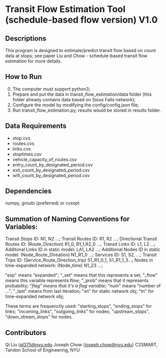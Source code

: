 # Transit Flow Estimation Tool (schedule-based flow version) V1.0

## Descriptions
This program is designed to estimate/predict transit flow based on count data at stops; see paper Liu and Chow - schedule-based transit flow estimation for more details.

## How to Run
0. The computer must support python3;
1. Prepare and put the data in transit_flow_estimation/data folder (this folder already contains data based on Sioux Falls network);
2. Configure the model by modifying the config/config.json file;
3. Run transit_flow_estimation.py; results would be stored in results folder.

## Data Requirements
 - stop.cvs
 - routes.cvs
 - links.cvs
 - stoptimes.csv
 - vehicle_capacity_of_routes.csv
 - entry_count_by_designated_period.csv
 - exit_count_by_designated_period.csv
 - wifi_count_by_designated_period.csv

## Dependencies
numpy, groubi (preferred) or cvxopt

## Summation of Naming Conventions for Variables:
 Transit Stops ID: N1, N2 ...;
 Transit Routes ID: R1, R2 ...;
 Directional Transit Routes ID: (Route_Direction) R1_0, R1_1,R2_0 ...;
 Transit Links ID: L1, L2 ...;
 Additonal Links ID in static model: LA1, LA2 ...;
 Additional Nodes ID in static model: (Node_Route_Direation) N1_R1_0 ...;
 Services ID: S1, S2, ...;
 Transit Trips ID: (Service_Route_Direction_trip) S1_R1_0_1, S1_R1_1_3...;
 Nodes in time-expanded network: (Node_time) N1_23 ...;

 "exp" means "expanded";
 "_set" means that this represents a set;
 "_flow" means this variable represents flow;
 "_prob" means that it represents probability;
 "_flag" means that it's a flag variable;
 "num_" means "number of ...";
 "_last" means from last iteration; 
 "sn" for static network obj;
 "tn" for time-expanded network obj;

 These terms are frequenctly used:
  "starting_stops", "ending_stops" for links;
  "incoming_links", "outgoing_links" for nodes;
  "upstream_stops", "down_stream_stops" for nodes.

## Contributors
Qi Liu (ql375@nyu.edu
Joseph Chow (joseph.chow@nyu.edu)
C2SMART, Tandon School of Engineering, NYU
